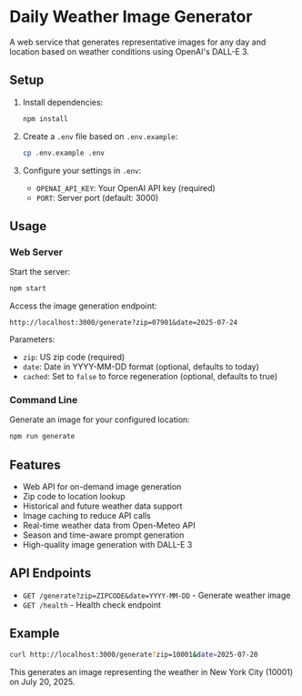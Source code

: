 # Daily Weather Image Generator

A web service that generates representative images for any day and location based on weather conditions using OpenAI's DALL-E 3.

## Setup

1. Install dependencies:
   ```bash
   npm install
   ```

2. Create a `.env` file based on `.env.example`:
   ```bash
   cp .env.example .env
   ```

3. Configure your settings in `.env`:
   - `OPENAI_API_KEY`: Your OpenAI API key (required)
   - `PORT`: Server port (default: 3000)

## Usage

### Web Server

Start the server:
```bash
npm start
```

Access the image generation endpoint:
```
http://localhost:3000/generate?zip=07901&date=2025-07-24
```

Parameters:
- `zip`: US zip code (required)
- `date`: Date in YYYY-MM-DD format (optional, defaults to today)
- `cached`: Set to `false` to force regeneration (optional, defaults to true)

### Command Line

Generate an image for your configured location:
```bash
npm run generate
```

## Features

- Web API for on-demand image generation
- Zip code to location lookup
- Historical and future weather data support
- Image caching to reduce API calls
- Real-time weather data from Open-Meteo API
- Season and time-aware prompt generation
- High-quality image generation with DALL-E 3

## API Endpoints

- `GET /generate?zip=ZIPCODE&date=YYYY-MM-DD` - Generate weather image
- `GET /health` - Health check endpoint

## Example

```bash
curl http://localhost:3000/generate?zip=10001&date=2025-07-20
```

This generates an image representing the weather in New York City (10001) on July 20, 2025.